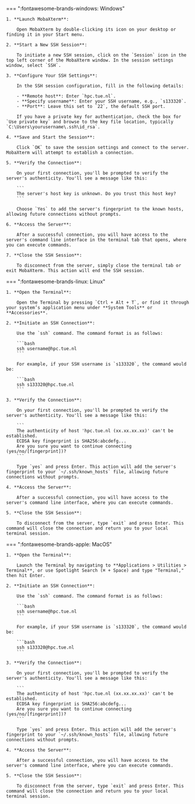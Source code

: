 === ":fontawesome-brands-windows: Windows"

    1. **Launch MobaXterm**:
    
        Open MobaXterm by double-clicking its icon on your desktop or finding it in your Start menu.
    
    2. **Start a New SSH Session**:
    
        To initiate a new SSH session, click on the `Session` icon in the top left corner of the MobaXterm window. In the session settings window, select `SSH`.
    
    3. **Configure Your SSH Settings**:
    
        In the SSH session configuration, fill in the following details:
    
        - **Remote host**: Enter `hpc.tue.nl`.
        - **Specify username**: Enter your SSH username, e.g., `s133320`.
        - **Port**: Leave this set to `22`, the default SSH port.
    
        If you have a private key for authentication, check the box for `Use private key` and browse to the key file location, typically `C:\Users\yourusername\.ssh\id_rsa`.
    
    4. **Save and Start the Session**:
    
        Click `OK` to save the session settings and connect to the server. MobaXterm will attempt to establish a connection.
    
    5. **Verify the Connection**:
    
        On your first connection, you'll be prompted to verify the server's authenticity. You'll see a message like this:
    
        ```
        The server's host key is unknown. Do you trust this host key?
        ```
    
        Choose `Yes` to add the server's fingerprint to the known hosts, allowing future connections without prompts.
    
    6. **Access the Server**:
    
        After a successful connection, you will have access to the server's command line interface in the terminal tab that opens, where you can execute commands.
    
    7. **Close the SSH Session**:
    
        To disconnect from the server, simply close the terminal tab or exit MobaXterm. This action will end the SSH session.
     
=== ":fontawesome-brands-linux: Linux"

    1. **Open the Terminal**:
    
        Open the Terminal by pressing `Ctrl + Alt + T`, or find it through your system’s application menu under **System Tools** or **Accessories**.
    
    2. **Initiate an SSH Connection**:
    
        Use the `ssh` command. The command format is as follows:
    
        ```bash
        ssh username@hpc.tue.nl
        ```
    
        For example, if your SSH username is `s133320`, the command would be:
    
        ```bash
        ssh s133320@hpc.tue.nl
        ```
    
    3. **Verify the Connection**:
    
        On your first connection, you'll be prompted to verify the server's authenticity. You'll see a message like this:
    
        ```
        The authenticity of host 'hpc.tue.nl (xx.xx.xx.xx)' can't be established.
        ECDSA key fingerprint is SHA256:abcdefg...
        Are you sure you want to continue connecting (yes/no/[fingerprint])?
        ```
    
        Type `yes` and press Enter. This action will add the server's fingerprint to your `~/.ssh/known_hosts` file, allowing future connections without prompts.
    
    4. **Access the Server**:
    
        After a successful connection, you will have access to the server's command line interface, where you can execute commands.
    
    5. **Close the SSH Session**:
    
        To disconnect from the server, type `exit` and press Enter. This command will close the connection and return you to your local terminal session.

=== ":fontawesome-brands-apple: MacOS"

    1. **Open the Terminal**:

        Launch the Terminal by navigating to **Applications > Utilities > Terminal**, or use Spotlight Search (⌘ + Space) and type "Terminal," then hit Enter.

    2. **Initiate an SSH Connection**:

        Use the `ssh` command. The command format is as follows:

        ```bash
        ssh username@hpc.tue.nl
        ```

        For example, if your SSH username is `s133320`, the command would be:

        ```bash
        ssh s133320@hpc.tue.nl
        ```

    3. **Verify the Connection**:

        On your first connection, you'll be prompted to verify the server's authenticity. You'll see a message like this:

        ```
        The authenticity of host 'hpc.tue.nl (xx.xx.xx.xx)' can't be established.
        ECDSA key fingerprint is SHA256:abcdefg...
        Are you sure you want to continue connecting (yes/no/[fingerprint])?
        ```

        Type `yes` and press Enter. This action will add the server's fingerprint to your `~/.ssh/known_hosts` file, allowing future connections without prompts.

    4. **Access the Server**:

        After a successful connection, you will have access to the server's command line interface, where you can execute commands.

    5. **Close the SSH Session**:

        To disconnect from the server, type `exit` and press Enter. This command will close the connection and return you to your local terminal session.
